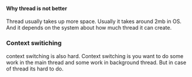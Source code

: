 #### Why thread is not better 

Thread usually takes up more space. Usually it takes around 2mb in OS. And it depends on the system about how much thread it can create. 

### Context switiching
context switching is also hard. Context switching is you want to  do some work in the main thread and some work in background thread. But in case of thread its hard to do. 
